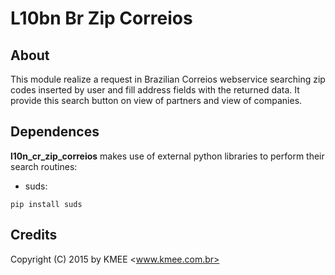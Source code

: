 L10bn Br Zip Correios
================

## About
This module realize a request in Brazilian Correios webservice searching zip codes 
inserted by user and fill address fields with the returned data. 
It provide this search button on view of partners and view of companies.

## Dependences
**l10n_cr_zip_correios** makes use of external python libraries to perform their search routines:

* suds:  
```
pip install suds
```

## Credits
Copyright (C) 2015 by KMEE <www.kmee.com.br>
